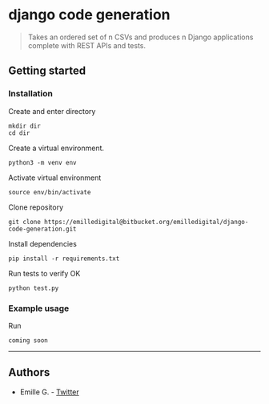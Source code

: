 # django code generation

> Takes an ordered set of n CSVs and produces n Django applications complete with REST APIs and tests.

## Getting started
### Installation

Create and enter directory

```
mkdir dir
cd dir
```

Create a virtual environment.

```
python3 -m venv env
```

Activate virtual environment

```
source env/bin/activate
```

Clone repository

```
git clone https://emilledigital@bitbucket.org/emilledigital/django-code-generation.git
```

Install dependencies

```
pip install -r requirements.txt
```

Run tests to verify OK


```
python test.py
```

### Example usage

Run

```
coming soon
```

---

## Authors
  * Emille G. - [Twitter](http://twitter.com/emilledigital)
